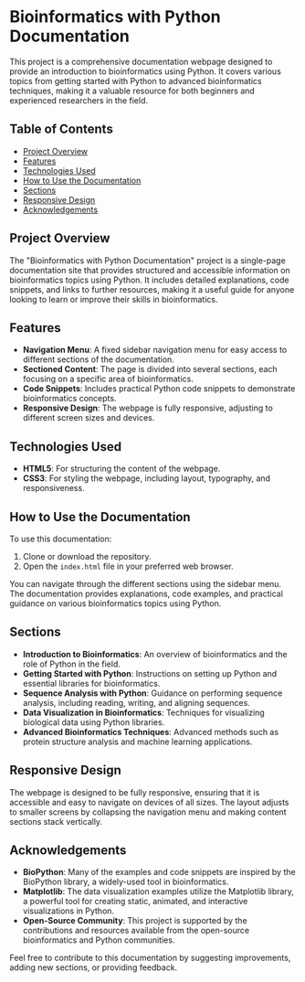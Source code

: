 # Bioinformatics with Python Documentation

This project is a comprehensive documentation webpage designed to provide an introduction to bioinformatics using Python. It covers various topics from getting started with Python to advanced bioinformatics techniques, making it a valuable resource for both beginners and experienced researchers in the field.

## Table of Contents

- [Project Overview](#project-overview)
- [Features](#features)
- [Technologies Used](#technologies-used)
- [How to Use the Documentation](#how-to-use-the-documentation)
- [Sections](#sections)
- [Responsive Design](#responsive-design)
- [Acknowledgements](#acknowledgements)

## Project Overview

The "Bioinformatics with Python Documentation" project is a single-page documentation site that provides structured and accessible information on bioinformatics topics using Python. It includes detailed explanations, code snippets, and links to further resources, making it a useful guide for anyone looking to learn or improve their skills in bioinformatics.

## Features

- **Navigation Menu**: A fixed sidebar navigation menu for easy access to different sections of the documentation.
- **Sectioned Content**: The page is divided into several sections, each focusing on a specific area of bioinformatics.
- **Code Snippets**: Includes practical Python code snippets to demonstrate bioinformatics concepts.
- **Responsive Design**: The webpage is fully responsive, adjusting to different screen sizes and devices.

## Technologies Used

- **HTML5**: For structuring the content of the webpage.
- **CSS3**: For styling the webpage, including layout, typography, and responsiveness.

## How to Use the Documentation

To use this documentation:

1. Clone or download the repository.
2. Open the `index.html` file in your preferred web browser.

You can navigate through the different sections using the sidebar menu. The documentation provides explanations, code examples, and practical guidance on various bioinformatics topics using Python.

## Sections

- **Introduction to Bioinformatics**: An overview of bioinformatics and the role of Python in the field.
- **Getting Started with Python**: Instructions on setting up Python and essential libraries for bioinformatics.
- **Sequence Analysis with Python**: Guidance on performing sequence analysis, including reading, writing, and aligning sequences.
- **Data Visualization in Bioinformatics**: Techniques for visualizing biological data using Python libraries.
- **Advanced Bioinformatics Techniques**: Advanced methods such as protein structure analysis and machine learning applications.

## Responsive Design

The webpage is designed to be fully responsive, ensuring that it is accessible and easy to navigate on devices of all sizes. The layout adjusts to smaller screens by collapsing the navigation menu and making content sections stack vertically.

## Acknowledgements

- **BioPython**: Many of the examples and code snippets are inspired by the BioPython library, a widely-used tool in bioinformatics.
- **Matplotlib**: The data visualization examples utilize the Matplotlib library, a powerful tool for creating static, animated, and interactive visualizations in Python.
- **Open-Source Community**: This project is supported by the contributions and resources available from the open-source bioinformatics and Python communities.

Feel free to contribute to this documentation by suggesting improvements, adding new sections, or providing feedback.

